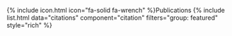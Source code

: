 {% include icon.html icon="fa-solid fa-wrench" %}Publications
{%
  include list.html
  data="citations"
  component="citation"
  filters="group: featured"
  style="rich"
%}
